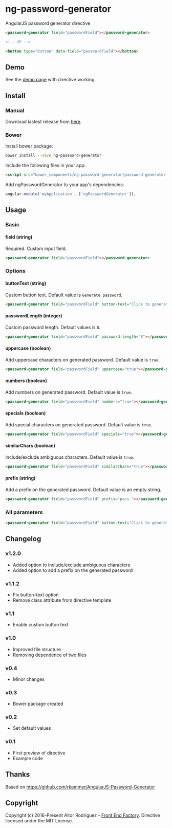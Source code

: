 # ng-password-generator

AngularJS password generator directive

```html
<password-generator field="passwordField"></password-generator>

<!-- OR -->

<button type="button" data-field="passwordField"></button>
```

## Demo

See the [demo page](https://aitorrodriguez990.github.io/ng-password-generator/) with directive working.

## Install

### Manual

Download lastest release from [here](https://github.com/AitorRodriguez990/ng-password-generator/releases/latest).

### Bower

Install bower package:

```bash
bower install --save ng-password-generator
```

Include the following files in your app:

```html
<script src="bower_components/ng-password-generator/password-generator.js"></script>
```

Add ngPasswordGenerator to your app's dependencies:

```javascript
angular.module('myApplication', ['ngPasswordGenerator']);
```

## Usage

### Basic

#### **field (string)**

Required. Custom input field.

```html
<password-generator field="passwordField"></password-generator>
```

### Options

#### **buttonText (string)**

Custom button text. Default value is `Generate password`.

```html
<password-generator field="passwordField" button-text="Click to generate"></password-generator>
```

#### **passwordLength (integer)**

Custom password length. Default values is `8`.

```html
<password-generator field="passwordField" password-length="8"></password-generator>
```

#### **uppercase (boolean)**

Add uppercase characters on generated password. Default value is `true`.

```html
<password-generator field="passwordField" uppercase="true"></password-generator>
```

#### **numbers (boolean)**

Add numbers on generated password. Default value is `true`.

```html
<password-generator field="passwordField" numbers="true"></password-generator>
```

#### **specials (boolean)**

Add special characters on generated password. Default value is `true`.

```html
<password-generator field="passwordField" specials="true"></password-generator>
```

#### **similarChars (boolean)**

Include/exclude ambiguous characters. Default value is `true`.

```html
<password-generator field="passwordField" similarChars="true"></password-generator>
```

#### **prefix (string)**

Add a prefix on the generated password. Default value is an empty string.

```html
<password-generator field="passwordField" prefix="pass_"></password-generator>
```

### All parameters

```html
<password-generator field="passwordField" button-text="Click to generate" password-length="8" uppercase="true" numbers="true" specials="true" similarChars="true" prefix="pass_"></password-generator>
```

## Changelog

### v1.2.0

- Added option to include/exclude ambiguous characters
- Added option to add a prefix on the generated password

### v1.1.2

- Fix button-text option
- Remove class attribute from directive template

### v1.1

- Enable custom button text

### v1.0

- Improved file structure
- Removing dependence of two files

### v0.4

- Minor changes

### v0.3

- Bower package created

### v0.2

- Set default values

### v0.1

- First preview of directive
- Example code

## Thanks

Based on https://github.com/rkammer/AngularJS-Password-Generator

## Copyright

Copyright (c) 2016-Present Aitor Rodríguez - [Front End Factory](http://www.frontendfactory.es). Directive licensed under the MIT License.
